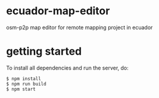 # ecuador-map-editor

osm-p2p map editor for remote mapping project in ecuador

# getting started

To install all dependencies and run the server, do:

```
$ npm install
$ npm run build
$ npm start
```
